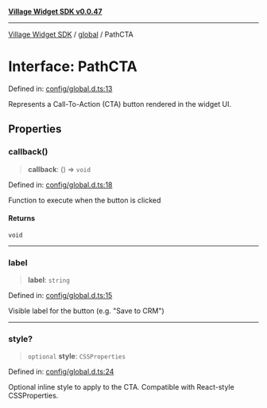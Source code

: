 [**Village Widget SDK v0.0.47**](../../README.md)

***

[Village Widget SDK](../../modules.md) / [global](../README.md) / PathCTA

# Interface: PathCTA

Defined in: [config/global.d.ts:13](https://github.com/VillageHQ/village-widget-sdk/blob/878b7483cb7e9cc537ac6cb964092444b8732ec3/config/global.d.ts#L13)

Represents a Call-To-Action (CTA) button rendered in the widget UI.

## Properties

### callback()

> **callback**: () => `void`

Defined in: [config/global.d.ts:18](https://github.com/VillageHQ/village-widget-sdk/blob/878b7483cb7e9cc537ac6cb964092444b8732ec3/config/global.d.ts#L18)

Function to execute when the button is clicked

#### Returns

`void`

***

### label

> **label**: `string`

Defined in: [config/global.d.ts:15](https://github.com/VillageHQ/village-widget-sdk/blob/878b7483cb7e9cc537ac6cb964092444b8732ec3/config/global.d.ts#L15)

Visible label for the button (e.g. "Save to CRM")

***

### style?

> `optional` **style**: `CSSProperties`

Defined in: [config/global.d.ts:24](https://github.com/VillageHQ/village-widget-sdk/blob/878b7483cb7e9cc537ac6cb964092444b8732ec3/config/global.d.ts#L24)

Optional inline style to apply to the CTA.
Compatible with React-style CSSProperties.
